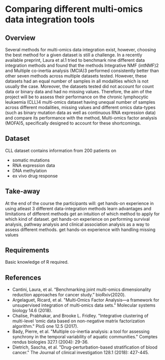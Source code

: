 # Comparing different multi-omics data integration tools
 
## Overview
Several methods for multi-omics data integration exist, however, choosing the best method for a given dataset is still a challenge. In a recently available preprint, Laura et al.1 tried to benchmark nine different data integration methods and found that the methods Integrative NMF (intNMF)2 and Multiple co-inertia analysis (MCIA)3 performed consistently better than other seven methods across multiple datasets tested. However, these datasets had an equal number of samples in all modalities which is not usually the case. Moreover, the datasets tested did not account for count data or binary data and had no missing values. Therefore, the aim of the project will be to assess their performance on the chronic lymphocytic leukaemia (CLL)4 multi-omics dataset having unequal number of samples across different modalities, missing values and different omics data-types (such as binary mutation data as well as continuous RNA expression data) and compare its performance with the method, Multi-omics factor analysis (MOFA)5, specifically designed to account for these shortcomings.

## Dataset
CLL dataset contains information from 200 patients on
- somatic mutations
- RNA expression data
- DNA methylation
- ex vivo drug response

## Take-away
At the end of the course the participants will:
get hands-on experience in using atleast 3 different data-integration methods
learn advantages and limitations of different methods
get an intuition of which method to apply for which kind of dataset.
get hands-on experience on performing survival analysis, pathway analysis and clinical association analysis as a way to assess different methods.
get hands-on experience with handling missing values

## Requirements
Basic knowledge of R required.

## References
- Cantini, Laura, et al. “Benchmarking joint multi-omics dimensionality reduction approaches for cancer study.” bioRxiv(2020).
- Argelaguet, Ricard, et al. "Multi‐Omics Factor Analysis—a framework for unsupervised integration of multi‐omics data sets." Molecular systems biology 14.6 (2018).
- Chalise, Prabhakar, and Brooke L. Fridley. "Integrative clustering of multi-level ‘omic data based on non-negative matrix factorization algorithm." PloS one 12.5 (2017).
- Bady, Pierre, et al. "Multiple co-inertia analysis: a tool for assessing synchrony in the temporal variability of aquatic communities." Comptes rendus biologies 327.1 (2004): 29-36.
- Dietrich, Sascha, et al. "Drug-perturbation-based stratification of blood cancer." The Journal of clinical investigation 128.1 (2018): 427-445.
